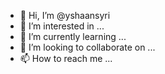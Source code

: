 - 👋 Hi, I’m @yshaansyri
- 👀 I’m interested in ...
- 🌱 I’m currently learning ...
- 💞️ I’m looking to collaborate on ...
- 📫 How to reach me ...

<!---
yshaansyri/yshaansyri is a ✨ special ✨ repository because its `README.md` (this file) appears on your GitHub profile.
You can click the Preview link to take a look at your changes.
--->
